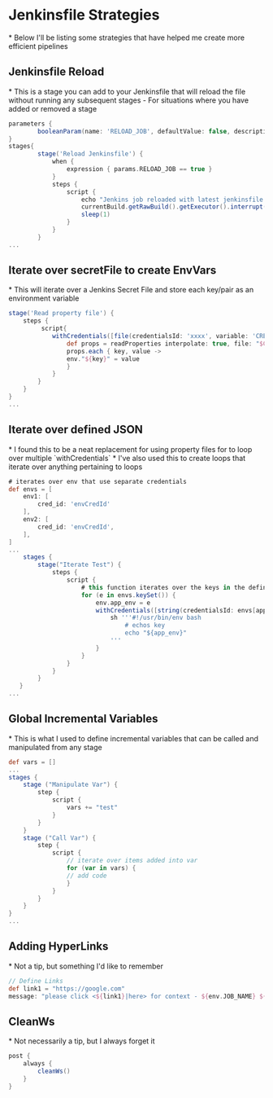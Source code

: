 <h1>Jenkinsfile Strategies</h1>
* Below I'll be listing some strategies that have helped me create more efficient pipelines

<h2>Jenkinsfile Reload</h2>
* This is a stage you can add to your Jenkinsfile that will reload the file without running any subsequent stages
  - For situations where you have added or removed a stage

```groovy
parameters {
        booleanParam(name: 'RELOAD_JOB', defaultValue: false, description: 'Reload job from Jenkinsfile and exit')
}
stages{
        stage('Reload Jenkinsfile') {
            when {
                expression { params.RELOAD_JOB == true }
            }
            steps {
                script {
                    echo "Jenkins job reloaded with latest jenkinsfile changes"
                    currentBuild.getRawBuild().getExecutor().interrupt(Result.SUCCESS)
                    sleep(1)
                }
            }
        }
...
```

<h2>Iterate over secretFile to create EnvVars</h2>
* This will iterate over a Jenkins Secret File and store each key/pair as an environment variable

```groovy
stage('Read property file') {
    steps {
         script{
            withCredentials([file(credentialsId: 'xxxx', variable: 'CREDS_FILE')]) {
                def props = readProperties interpolate: true, file: "$CREDS_FILE"
                props.each { key, value ->
                env."${key}" = value
                }
            }
        }
    }
}
...
```

<h2>Iterate over defined JSON</h2>
* I found this to be a neat replacement for using property files for to loop over multiple `withCredentials`
* I've also used this to create loops that iterate over anything pertaining to loops

```groovy
# iterates over env that use separate credentials
def envs = [
    env1: [
        cred_id: 'envCredId'
    ],
    env2: [
        cred_id: 'envCredId',
    ],
]
...
    stages {
        stage("Iterate Test") {
            steps {
                script {
                    # this function iterates over the keys in the defined JSON
                    for (e in envs.keySet()) {
                        env.app_env = e
                        withCredentials([string(credentialsId: envs[app_env].cred_id, variable: 'CRED')]) {
                            sh '''#!/usr/bin/env bash
                                # echos key
                                echo "${app_env}"
                            '''
                        }
                    }
                }
            }
        }
   }
...
```

<h2>Global Incremental Variables</h2>
* This is what I used to define incremental variables that can be called and manipulated from any stage

```groovy
def vars = []
...
stages {
    stage ("Manipulate Var") {
        step {
            script {
                vars += "test"
            }
        }
    }
    stage ("Call Var") {
        step {
            script {
                // iterate over items added into var
                for (var in vars) {
                // add code
                }
            }
        }
    }
}
...
```

<h2>Adding HyperLinks</h2>
* Not a tip, but something I'd like to remember

```groovy
// Define Links
def link1 = "https://google.com"
message: "please click <${link1}|here> for context - ${env.JOB_NAME} ${env.BUILD_NUMBER} (<${env.BUILD_URL}|Open>)",
```

<h2>CleanWs</h2>
* Not necessarily a tip, but I always forget it

```groovy
post {
    always {
        cleanWs()
    }
}
```

